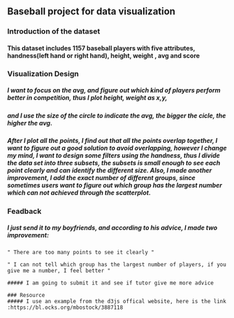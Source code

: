 ## Baseball project for data visualization
### Introduction of the dataset 
#### This dataset includes 1157 baseball players with five attributes, handness(left hand or right hand), height, weight , avg and score

### Visualization Design 
##### I want to focus on the avg, and figure out which kind of players perform better in competition, thus I plot height, weight as x,y, 
##### and I use the size of the circle to indicate the avg, the bigger the cicle, the higher the avg.

##### After I plot all the points, I find out that all the points overlap together, I want to figure out a good solution to avoid overlapping, however I change my mind, I want to design some filters using the handness, thus I divide the data set into three subsets, the subsets is small enough to see each point clearly and can identify the different size. Also, I made another improvement, I add the exact number of different groups, since sometimes users want to figure out which group has the largest number which can not achieved through the scatterplot.

### Feadback
##### I just send it to my boyfriends, and according to his advice, I made two improvement:
```
" There are too many points to see it clearly "

" I can not tell which group has the largest number of players, if you give me a number, I feel better "

##### I am going to submit it and see if tutor give me more advice

### Resource
##### I use an example from the d3js offical website, here is the link :https://bl.ocks.org/mbostock/3887118
